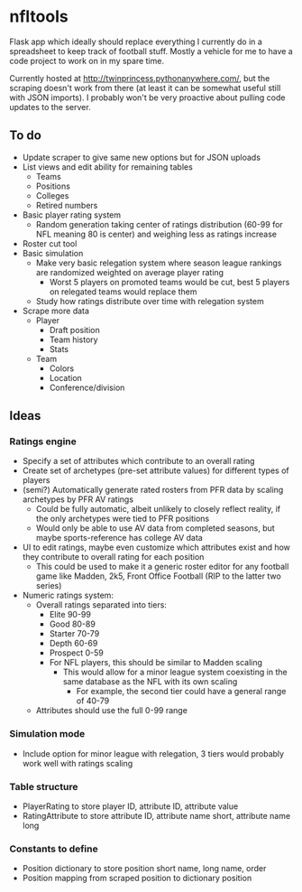 # nfltools
Flask app which ideally should replace everything I currently do in a spreadsheet to keep track of football stuff. Mostly a vehicle for me to have a code project to work on in my spare time.

Currently hosted at http://twinprincess.pythonanywhere.com/, but the scraping doesn't work from there (at least it can be somewhat useful still with JSON imports). I probably won't be very proactive about pulling code updates to the server.

## To do
- Update scraper to give same new options but for JSON uploads
- List views and edit ability for remaining tables
  - Teams
  - Positions
  - Colleges
  - Retired numbers
- Basic player rating system
  - Random generation taking center of ratings distribution (60-99 for NFL meaning 80 is center) and weighing less as ratings increase
- Roster cut tool
- Basic simulation
  - Make very basic relegation system where season league rankings are randomized weighted on average player rating
    - Worst 5 players on promoted teams would be cut, best 5 players on relegated teams would replace them
  - Study how ratings distribute over time with relegation system
- Scrape more data
  - Player 
    - Draft position
    - Team history
    - Stats
  - Team
    - Colors
    - Location
    - Conference/division
## Ideas
### Ratings engine
- Specify a set of attributes which contribute to an overall rating
- Create set of archetypes (pre-set attribute values) for different types of players
- (semi?) Automatically generate rated rosters from PFR data by scaling archetypes by PFR AV ratings
  - Could be fully automatic, albeit unlikely to closely reflect reality, if the only archetypes were tied to PFR positions
  - Would only be able to use AV data from completed seasons, but maybe sports-reference has college AV data
- UI to edit ratings, maybe even customize which attributes exist and how they contribute to overall rating for each position
  - This could be used to make it a generic roster editor for any football game like Madden, 2k5, Front Office Football (RIP to the latter two series)
- Numeric ratings system:
  - Overall ratings separated into tiers:
    - Elite 90-99
    - Good 80-89
    - Starter 70-79
    - Depth 60-69
    - Prospect 0-59
    - For NFL players, this should be similar to Madden scaling
      - This would allow for a minor league system coexisting in the same database as the NFL with its own scaling
        - For example, the second tier could have a general range of 40-79
  - Attributes should use the full 0-99 range

### Simulation mode
- Include option for minor league with relegation, 3 tiers would probably work well with ratings scaling

### Table structure
- PlayerRating to store player ID, attribute ID, attribute value
- RatingAttribute to store attribute ID, attribute name short, attribute name long

### Constants to define
- Position dictionary to store position short name, long name, order
- Position mapping from scraped position to dictionary position